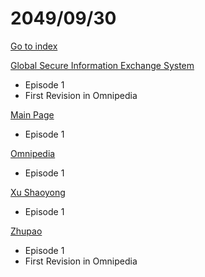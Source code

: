 # 2049/09/30

[Go to index](/README.md "Go to index")

[Global Secure Information Exchange System](https://omnipedia.app/wiki/2049/09/30/Global_Secure_Information_Exchange_System "Global Secure Information Exchange System")
- Episode 1
- First Revision in Omnipedia

[Main Page](https://omnipedia.app/wiki/2049/09/30/Main_Page "Main Page")
- Episode 1

[Omnipedia](https://omnipedia.app/wiki/2049/09/30/Omnipedia/changes "Omnipedia")
- Episode 1

[Xu Shaoyong](https://omnipedia.app/wiki/2049/09/30/Xu_Shaoyong/changes "Xu Shaoyong")
- Episode 1

[Zhupao](https://omnipedia.app/wiki/2049/09/30/Zhupao/changes "Zhupao")
- Episode 1
- First Revision in Omnipedia

